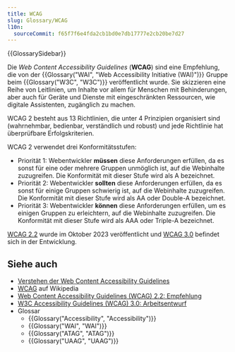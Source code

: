 ```yaml
---
title: WCAG
slug: Glossary/WCAG
l10n:
  sourceCommit: f65f7f6e4fda2cb1bd0e7db17777e2cb20be7d27
---
```


{{GlossarySidebar}}

Die _Web Content Accessibility Guidelines_ (**WCAG**) sind eine Empfehlung, die von der {{Glossary("WAI", "Web Accessibility Initiative (WAI)")}} Gruppe beim {{Glossary("W3C", "W3C")}} veröffentlicht wurde. Sie skizzieren eine Reihe von Leitlinien, um Inhalte vor allem für Menschen mit Behinderungen, aber auch für Geräte und Dienste mit eingeschränkten Ressourcen, wie digitale Assistenten, zugänglich zu machen.

WCAG 2 besteht aus 13 Richtlinien, die unter 4 Prinzipien organisiert sind (wahrnehmbar, bedienbar, verständlich und robust) und jede Richtlinie hat überprüfbare Erfolgskriterien.

WCAG 2 verwendet drei Konformitätsstufen:

- Priorität 1: Webentwickler **müssen** diese Anforderungen erfüllen, da es sonst für eine oder mehrere Gruppen unmöglich ist, auf die Webinhalte zuzugreifen. Die Konformität mit dieser Stufe wird als A bezeichnet.
- Priorität 2: Webentwickler **sollten** diese Anforderungen erfüllen, da es sonst für einige Gruppen schwierig ist, auf die Webinhalte zuzugreifen. Die Konformität mit dieser Stufe wird als AA oder Double-A bezeichnet.
- Priorität 3: Webentwickler **können** diese Anforderungen erfüllen, um es einigen Gruppen zu erleichtern, auf die Webinhalte zuzugreifen. Die Konformität mit dieser Stufe wird als AAA oder Triple-A bezeichnet.

[WCAG 2.2](https://www.w3.org/TR/WCAG22/) wurde im Oktober 2023 veröffentlicht und [WCAG 3.0](https://www.w3.org/TR/wcag-3.0/) befindet sich in der Entwicklung.

## Siehe auch

- [Verstehen der Web Content Accessibility Guidelines](/de/docs/Web/Accessibility/Guides/Understanding_WCAG)
- [WCAG](https://en.wikipedia.org/wiki/Web_Content_Accessibility_Guidelines) auf Wikipedia
- [Web Content Accessibility Guidelines (WCAG) 2.2: Empfehlung](https://www.w3.org/TR/WCAG22/)
- [W3C Accessibility Guidelines (WCAG) 3.0: Arbeitsentwurf](https://www.w3.org/TR/wcag-3.0/)
- Glossar
  - {{Glossary("Accessibility", "Accessibility")}}
  - {{Glossary("WAI", "WAI")}}
  - {{Glossary("ATAG", "ATAG")}}
  - {{Glossary("UAAG", "UAAG")}}
